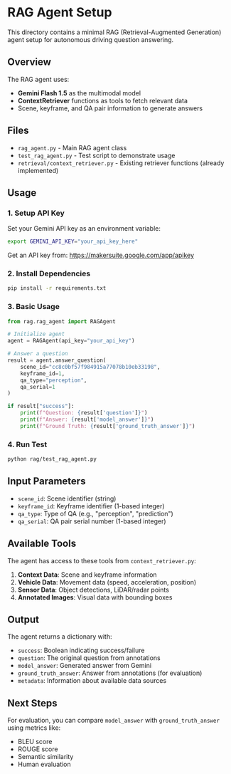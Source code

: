 # RAG Agent Setup

This directory contains a minimal RAG (Retrieval-Augmented Generation) agent setup for autonomous driving question answering.

## Overview

The RAG agent uses:
- **Gemini Flash 1.5** as the multimodal model
- **ContextRetriever** functions as tools to fetch relevant data
- Scene, keyframe, and QA pair information to generate answers

## Files

- `rag_agent.py` - Main RAG agent class
- `test_rag_agent.py` - Test script to demonstrate usage
- `retrieval/context_retriever.py` - Existing retriever functions (already implemented)

## Usage

### 1. Setup API Key

Set your Gemini API key as an environment variable:
```bash
export GEMINI_API_KEY="your_api_key_here"
```

Get an API key from: https://makersuite.google.com/app/apikey

### 2. Install Dependencies

```bash
pip install -r requirements.txt
```

### 3. Basic Usage

```python
from rag.rag_agent import RAGAgent

# Initialize agent
agent = RAGAgent(api_key="your_api_key")

# Answer a question
result = agent.answer_question(
    scene_id="cc8c0bf57f984915a77078b10eb33198",
    keyframe_id=1,
    qa_type="perception",
    qa_serial=1
)

if result["success"]:
    print(f"Question: {result['question']}")
    print(f"Answer: {result['model_answer']}")
    print(f"Ground Truth: {result['ground_truth_answer']}")
```

### 4. Run Test

```bash
python rag/test_rag_agent.py
```

## Input Parameters

- `scene_id`: Scene identifier (string)
- `keyframe_id`: Keyframe identifier (1-based integer)
- `qa_type`: Type of QA (e.g., "perception", "prediction")
- `qa_serial`: QA pair serial number (1-based integer)

## Available Tools

The agent has access to these tools from `context_retriever.py`:

1. **Context Data**: Scene and keyframe information
2. **Vehicle Data**: Movement data (speed, acceleration, position)
3. **Sensor Data**: Object detections, LiDAR/radar points
4. **Annotated Images**: Visual data with bounding boxes

## Output

The agent returns a dictionary with:
- `success`: Boolean indicating success/failure
- `question`: The original question from annotations
- `model_answer`: Generated answer from Gemini
- `ground_truth_answer`: Answer from annotations (for evaluation)
- `metadata`: Information about available data sources

## Next Steps

For evaluation, you can compare `model_answer` with `ground_truth_answer` using metrics like:
- BLEU score
- ROUGE score
- Semantic similarity
- Human evaluation 